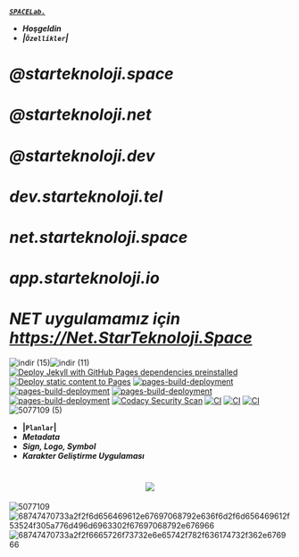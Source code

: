 [***`SPACELab.`***](Saturn)
- ***Hoşgeldin***
- ***|`Özellikler`|***
# ***@starteknoloji.space*** 
# ***@starteknoloji.net***
# ***@starteknoloji.dev***
# ***dev.starteknoloji.tel***
# ***net.starteknoloji.space***
# ***app.starteknoloji.io*** 
# ***NET uygulamamız için https://Net.StarTeknoloji.Space*** 
![indir (15)](https://user-images.githubusercontent.com/93947784/196596827-97ab0514-ddf0-457e-8dcf-abe69f18f7d8.png)![indir (11)](https://user-images.githubusercontent.com/93947784/197026144-bd604682-f963-4f97-b60c-4d438bb8b110.png)
[![Deploy Jekyll with GitHub Pages dependencies preinstalled](https://github.com/StarTeknoloji/Web-Sitesi/actions/workflows/jekyll-gh-pages.yml/badge.svg)](https://github.com/StarTeknoloji/Web-Sitesi/actions/workflows/jekyll-gh-pages.yml)
[![Deploy static content to Pages](https://github.com/StarTeknoloji/Web-Sitesi/actions/workflows/static.yml/badge.svg)](https://github.com/StarTeknoloji/Web-Sitesi/actions/workflows/static.yml)
[![pages-build-deployment](https://github.com/StarTeknoloji/Web-Sitesi/actions/workflows/pages/pages-build-deployment/badge.svg)](https://github.com/StarTeknoloji/Web-Sitesi/actions/workflows/pages/pages-build-deployment)
[![pages-build-deployment](https://github.com/StarTeknoloji/Web-Sitesi/actions/workflows/pages/pages-build-deployment/badge.svg)](https://github.com/StarTeknoloji/Web-Sitesi/actions/workflows/pages/pages-build-deployment)
[![pages-build-deployment](https://github.com/StarTeknoloji/Web-Sitesi/actions/workflows/pages/pages-build-deployment/badge.svg?branch=Codes-Exe-patch-3)](https://github.com/StarTeknoloji/Web-Sitesi/actions/workflows/pages/pages-build-deployment)
[![pages-build-deployment](https://github.com/StarTeknoloji/Web-Sitesi/actions/workflows/pages/pages-build-deployment/badge.svg?branch=er%C3%A7etin)](https://github.com/StarTeknoloji/Web-Sitesi/actions/workflows/pages/pages-build-deployment)
[![Codacy Security Scan](https://github.com/StarTeknoloji/Web-Sitesi/actions/workflows/codacy.yml/badge.svg)](https://github.com/StarTeknoloji/Web-Sitesi/actions/workflows/codacy.yml)
[![CI](https://github.com/StarTeknoloji/Web-Sitesi/actions/workflows/main.yml/badge.svg)](https://github.com/StarTeknoloji/Web-Sitesi/actions/workflows/main.yml)
[![CI](https://github.com/StarTeknoloji/Web-Sitesi/actions/workflows/starteknoloji.yml/badge.svg)](https://github.com/StarTeknoloji/Web-Sitesi/actions/workflows/starteknoloji.yml)
[![CI](https://github.com/StarTeknoloji/Web-Sitesi/actions/workflows/blank.yml/badge.svg)](https://github.com/StarTeknoloji/Web-Sitesi/actions/workflows/blank.yml)
![5077109 (5)](https://user-images.githubusercontent.com/93947784/188820165-8435f006-22a8-4fab-ab72-481ea978d8e8.png)
- **|`Planlar`|**
- ***Metadata***
- ***Sign, Logo, Symbol*** 
- ***Karakter Geliştirme Uygulaması***

<h1 align="center"><img src="https://placekitten.com/300/150"/></h1>

![5077109](https://user-images.githubusercontent.com/93947784/189415310-005a0ddc-fe72-425f-a3a5-a042aded438d.png)
![68747470733a2f2f6d656469612e67697068792e636f6d2f6d656469612f53524f305a776d496d6963302f67697068792e676966](https://user-images.githubusercontent.com/93947784/190603709-99cf616b-19ab-484a-bead-9542b884dbd5.gif)
![68747470733a2f2f6665726f73732e6e65742f782f636174732f362e676966](https://user-images.githubusercontent.com/93947784/190603868-80b3281c-dfe1-4440-b5f9-ad01876f599d.gif)

